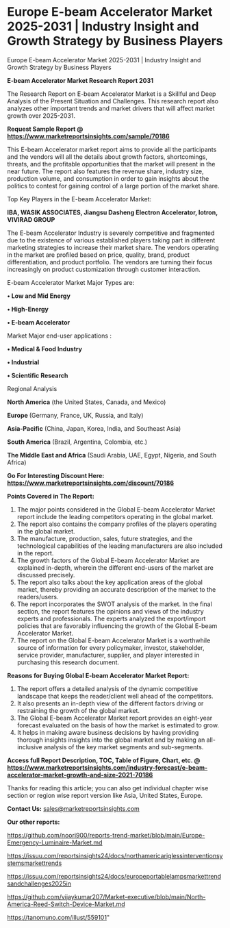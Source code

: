 # Europe E-beam Accelerator Market 2025-2031 | Industry Insight and Growth Strategy by Business Players
Europe E-beam Accelerator Market 2025-2031 | Industry Insight and Growth Strategy by Business Players

<strong>E-beam Accelerator Market Research Report 2031</strong>

The Research Report on E-beam Accelerator Market is a Skillful and Deep Analysis of the Present Situation and Challenges. This research report also analyzes other important trends and market drivers that will affect market growth over 2025-2031.

<strong>Request Sample Report @ <a href=https://www.marketreportsinsights.com/sample/70186>https://www.marketreportsinsights.com/sample/70186</a></strong>

This E-beam Accelerator market report aims to provide all the participants and the vendors will all the details about growth factors, shortcomings, threats, and the profitable opportunities that the market will present in the near future. The report also features the revenue share, industry size, production volume, and consumption in order to gain insights about the politics to contest for gaining control of a large portion of the market share.

Top Key Players in the E-beam Accelerator Market:

<strong>IBA, WASIK ASSOCIATES, Jiangsu Dasheng Electron Accelerator, Iotron, VIVIRAD GROUP</strong>

The E-beam Accelerator Industry is severely competitive and fragmented due to the existence of various established players taking part in different marketing strategies to increase their market share. The vendors operating in the market are profiled based on price, quality, brand, product differentiation, and product portfolio. The vendors are turning their focus increasingly on product customization through customer interaction.

E-beam Accelerator Market Major Types are:

<strong>• Low and Mid Energy

• High-Energy

• E-beam Accelerator</strong>

Market Major end-user applications :

<strong>• Medical & Food Industry

• Industrial

• Scientific Research</strong>

Regional Analysis

</u><strong><b>North America</b></strong> (the United States, Canada, and Mexico)

<strong><b>Europe </b></strong>(Germany, France, UK, Russia, and Italy)

<strong><b>Asia-Pacific</b></strong> (China, Japan, Korea, India, and Southeast Asia)

<strong><b>South America</b></strong> (Brazil, Argentina, Colombia, etc.)

<strong><b>The Middle East and Africa</b></strong> (Saudi Arabia, UAE, Egypt, Nigeria, and South Africa)

<strong>Go For Interesting Discount Here: <a href=https://www.marketreportsinsights.com/discount/70186>https://www.marketreportsinsights.com/discount/70186</a></strong>

<strong>Points Covered in The Report:</strong>
<ol>
  <li>The major points considered in the Global E-beam Accelerator Market report include the leading competitors operating in the global market.</li>
  <li>The report also contains the company profiles of the players operating in the global market.</li>
  <li>The manufacture, production, sales, future strategies, and the technological capabilities of the leading manufacturers are also included in the report.</li>
  <li>The growth factors of the Global E-beam Accelerator Market are explained in-depth, wherein the different end-users of the market are discussed precisely.</li>
  <li>The report also talks about the key application areas of the global market, thereby providing an accurate description of the market to the readers/users.</li>
  <li>The report incorporates the SWOT analysis of the market. In the final section, the report features the opinions and views of the industry experts and professionals. The experts analyzed the export/import policies that are favorably influencing the growth of the Global E-beam Accelerator Market.</li>
  <li>The report on the Global E-beam Accelerator Market is a worthwhile source of information for every policymaker, investor, stakeholder, service provider, manufacturer, supplier, and player interested in purchasing this research document.</li>
</ol>
<strong>Reasons for Buying Global E-beam Accelerator Market Report:</strong>

<ol>
  <li>The report offers a detailed analysis of the dynamic competitive landscape that keeps the reader/client well ahead of the competitors.</li>
  <li>It also presents an in-depth view of the different factors driving or restraining the growth of the global market.</li>
  <li>The Global E-beam Accelerator Market report provides an eight-year forecast evaluated on the basis of how the market is estimated to grow.</li>
  <li>It helps in making aware business decisions by having providing thorough insights insights into the global market and by making an all-inclusive analysis of the key market segments and sub-segments.</li>
</ol>
<strong>Access full Report Description, TOC, Table of Figure, Chart, etc. @ <a href=https://www.marketreportsinsights.com/industry-forecast/e-beam-accelerator-market-growth-and-size-2021-70186>https://www.marketreportsinsights.com/industry-forecast/e-beam-accelerator-market-growth-and-size-2021-70186</a></strong>


Thanks for reading this article; you can also get individual chapter wise section or region wise report version like Asia, United States, Europe.

<strong>Contact Us:</strong>
sales@marketreportsinsights.com

<strong>Our other reports:</strong>

<a href=https://github.com/noori900/reports-trend-market/blob/main/Europe-Emergency-Luminaire-Market.md>https://github.com/noori900/reports-trend-market/blob/main/Europe-Emergency-Luminaire-Market.md</a>

<a href=https://issuu.com/reportsinsights24/docs/northamericariglessinterventionsystemsmarkettrends>https://issuu.com/reportsinsights24/docs/northamericariglessinterventionsystemsmarkettrends</a>

<a href=https://issuu.com/reportsinsights24/docs/europeportablelampsmarkettrendsandchallenges2025in>https://issuu.com/reportsinsights24/docs/europeportablelampsmarkettrendsandchallenges2025in</a>

<a href=https://github.com/vijaykumar207/Market-executive/blob/main/North-America-Reed-Switch-Device-Market.md>https://github.com/vijaykumar207/Market-executive/blob/main/North-America-Reed-Switch-Device-Market.md</a>

<a href=https://tanomuno.com/illust/559101>https://tanomuno.com/illust/559101</a>"
